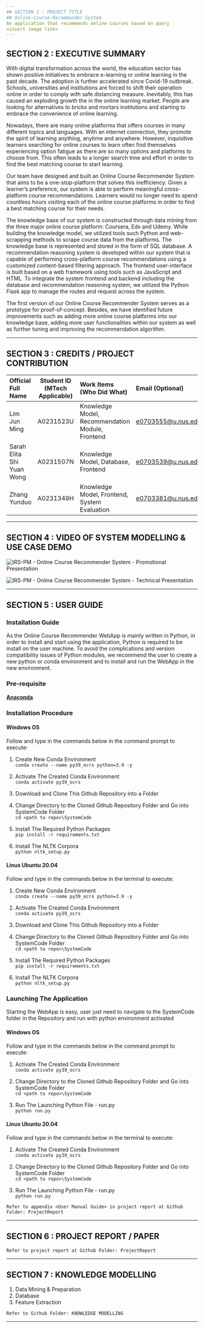 ```yaml
---
## SECTION 1 : PROJECT TITLE
## Online-Course-Recommender-System 
An application that recommends online courses based on query
<insert image link>
---
```

## SECTION 2 : EXECUTIVE SUMMARY
With digital transformation across the world, the education sector has shown positive initiatives to embrace e-learning or online learning in the past decade. The adoption is further accelerated since Covid-19 outbreak. Schools, universities and institutions are forced to shift their operation online in order to comply with safe distancing measure. Inevitably, this has caused an exploding growth the in the online learning market. People are looking for alternatives to bricks and mortars institutions and starting to embrace the convenience of online learning.  

Nowadays, there are many online platforms that offers courses in many different topics and languages. With an internet connection, they promote the spirit of learning anything, anytime and anywhere. However, inquisitive learners searching for online courses to learn often find themselves experiencing option fatigue as there are so many options and platforms to choose from. This often leads to a longer search time and effort in order to find the best matching course to start learning.  

Our team have designed and built an Online Course Recommender System that aims to be a one-stop-platform that solves this inefficiency. Given a learner’s preference, our system is able to perform meaningful cross-platform course recommendations. Learners would no longer need to spend countless hours visiting each of the online course platforms in order to find a best matching course for their needs. 

The knowledge base of our system is constructed through data mining from the three major online course platform: Coursera, Edx and Udemy. While building the knowledge model, we utilized tools such Python and web-scrapping methods to scrape course data from the platforms. The knowledge base is represented and stored in the form of SQL database. A recommendation reasoning system is developed within our system that is capable of performing cross-platform course recommendations using a customized content-based filtering approach. The frontend user-interface is built based on a web framework using tools such as JavaScript and HTML. To integrate the system frontend and backend including the database and recommendation reasoning system, we utilized the Python Flask app to manage the routes and request across the system.  

The first version of our Online Course Recommender System serves as a prototype for proof-of-concept. Besides, we have identified future improvements such as adding more online course platforms into our knowledge base, adding more user functionalities within our system as well as further tuning and improving the recommendation algorithm.

---

## SECTION 3 : CREDITS / PROJECT CONTRIBUTION

| Official Full Name  | Student ID (MTech Applicable)  | Work Items (Who Did What) | Email (Optional) |
| :------------ |:---------------:| :-----| :-----|
| Lim Jun Ming | A0231523U | Knowledge Model, Recommendation Module, Frontend | e0703555@u.nus.edu |
| Sarah Elita Shi Yuan Wong | A0231507N | Knowledge Model, Database, Frontend | e0703539@u.nus.edu |
| Zhang Yunduo | A0231349H | Knowledge Model, Frontend, System Evaluation | e0703381@u.nus.edu |

---

## SECTION 4 : VIDEO OF SYSTEM MODELLING & USE CASE DEMO
  
<a href="https://www.youtube.com/watch?v=HqXFM_iB2zc">
<img src="Miscellaneous/Promotional Video - Image.png"
     style="float: left; margin-right: 0px;" />
</a>

IRS-PM - Online Course Recommender System - Promotional Presentation
  
<a href="https://www.youtube.com/watch?v=nqYWZMIf6C8">
<img src="Miscellaneous/Technical Presentation - Image.jpg"
     style="float: left; margin-right: 0px;" />
</a>

IRS-PM - Online Course Recommender System - Technical Presentation

---

## SECTION 5 : USER GUIDE

### Installation Guide
As the Online Course Recommender WebApp is mainly written in Python, in order to install and start using the application, Python is required to be install on the user machine. To avoid the complications and version compatibility issues of Python modules, we recommend the user to create a new python or conda environment and to install and run the WebApp in the new environment.
  
### Pre-requisite
[**Anaconda**](https://www.anaconda.com/products/individual)

### Installation Procedure
#### Windows OS
Follow and type in the commands below in the command prompt to execute:
  
1. Create New Conda Environment<br>
`conda create --name py39_ocrs python=3.9 -y`

2. Activate The Created Conda Environment<br>
`conda activate py39_ocrs`
 
3. Download and Clone This Github Repository into a Folder

4. Change Directory to the Cloned Github Repository Folder and Go into SystemCode Folder<br>
`cd <path to repo>\SystemCode`
  
5. Install The Required Python Packages<br>
`pip install -r requirements.txt`
  
6. Install The NLTK Corpora<br>
`python nltk_setup.py`

  
#### Linux Ubuntu 20.04
Follow and type in the commands below in the terminal to execute:
  
1. Create New Conda Environment<br>
`conda create --name py39_ocrs python=3.9 -y`

2. Activate The Created Conda Environment<br>
`conda activate py39_ocrs`
 
3. Download and Clone This Github Repository into a Folder

4. Change Directory to the Cloned Github Repository Folder and Go into SystemCode Folder<br>
`cd <path to repo>\SystemCode`
  
5. Install The Required Python Packages<br>
`pip install -r requirements.txt`
  
6. Install The NLTK Corpora<br>
`python nltk_setup.py`
  

### Launching The Application
Starting the WebApp is easy, user just need to navigate to the SystemCode folder in the Repository and run with python environment activated

#### Windows OS
Follow and type in the commands below in the command prompt to execute:
  
1. Activate The Created Conda Environment<br>
`conda activate py39_ocrs`

2. Change Directory to the Cloned Github Repository Folder and Go into SystemCode Folder<br>
`cd <path to repo>\SystemCode`
  
3. Run The Launching Python File - run.py<br>
`python run.py` 

  
#### Linux Ubuntu 20.04
Follow and type in the commands below in the terminal to execute:

1. Activate The Created Conda Environment<br>
`conda activate py39_ocrs`

2. Change Directory to the Cloned Github Repository Folder and Go into SystemCode Folder<br>
`cd <path to repo>\SystemCode`
  
3. Run The Launching Python File - run.py<br>
`python run.py`  
  

`Refer to appendix <User Manual Guide> in project report at Github Folder: ProjectReport`

---
## SECTION 6 : PROJECT REPORT / PAPER

`Refer to project report at Github Folder: ProjectReport`

---
## SECTION 7 : KNOWLEDGE MODELLING

1. Data Mining & Preparation
2. Database
3. Feature Extraction 
  
`Refer to Github Folder: KNOWLEDGE MODELLING`

---
